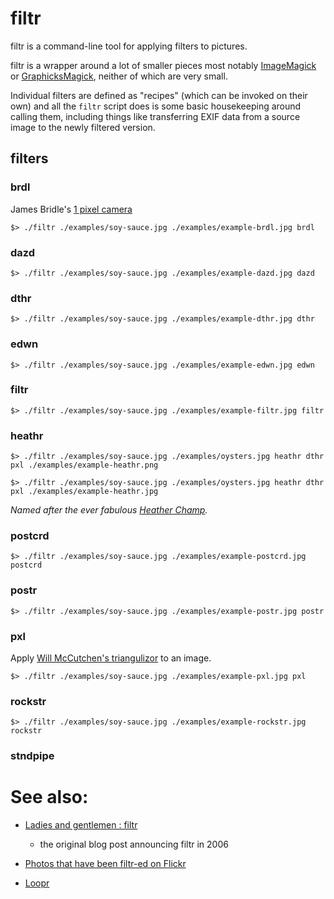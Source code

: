 filtr
==

filtr is a command-line tool for applying filters to pictures.

filtr is a wrapper around a lot of smaller pieces most notably [ImageMagick]()
or [GraphicksMagick](), neither of which are very small.

Individual filters are defined as "recipes" (which can be invoked on their own)
and all the `filtr` script does is some basic housekeeping around calling them,
including things like transferring EXIF data from a source image to the newly
filtered version.

filters
--

### brdl

James Bridle's [1 pixel camera](http://shorttermmemoryloss.com/portfolio/project/1-pixel-camera/)

	$> ./filtr ./examples/soy-sauce.jpg ./examples/example-brdl.jpg brdl

### dazd

	$> ./filtr ./examples/soy-sauce.jpg ./examples/example-dazd.jpg dazd

### dthr

	$> ./filtr ./examples/soy-sauce.jpg ./examples/example-dthr.jpg dthr

### edwn

	$> ./filtr ./examples/soy-sauce.jpg ./examples/example-edwn.jpg edwn

### filtr

	$> ./filtr ./examples/soy-sauce.jpg ./examples/example-filtr.jpg filtr

### heathr

	$> ./filtr ./examples/soy-sauce.jpg ./examples/oysters.jpg heathr dthr pxl ./examples/example-heathr.png

	$> ./filtr ./examples/soy-sauce.jpg ./examples/oysters.jpg heathr dthr pxl ./examples/example-heathr.jpg

_Named after the ever fabulous [Heather Champ](http://www.hchamp.com/)._

### postcrd

	$> ./filtr ./examples/soy-sauce.jpg ./examples/example-postcrd.jpg postcrd

### postr

	$> ./filtr ./examples/soy-sauce.jpg ./examples/example-postr.jpg postr

### pxl

Apply [Will McCutchen's triangulizor](https://github.com/mccutchen/triangulizor)
to an image.

	$> ./filtr ./examples/soy-sauce.jpg ./examples/example-pxl.jpg pxl

### rockstr

	$> ./filtr ./examples/soy-sauce.jpg ./examples/example-rockstr.jpg rockstr

### stndpipe

See also:
==

* [Ladies and gentlemen : filtr](http://www.aaronland.info/weblog/2006/07/31/baconmelon/#filtr)
  - the original blog post announcing filtr in 2006

* [Photos that have been filtr-ed on Flickr](http://www.flickr.com/photos/tags/filtr:process=)

* [Loopr](https://github.com/straup/loopr)
